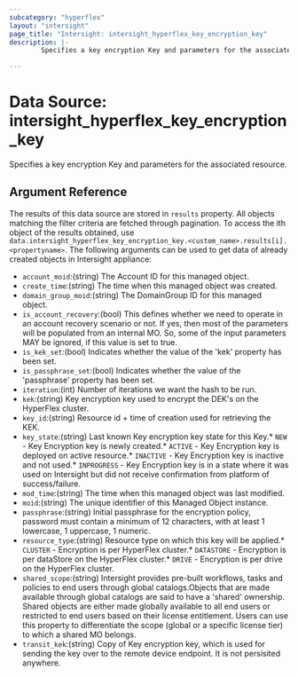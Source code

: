 ```yaml
---
subcategory: "hyperflex"
layout: "intersight"
page_title: "Intersight: intersight_hyperflex_key_encryption_key"
description: |-
        Specifies a key encryption Key and parameters for the associated resource.

---
```


# Data Source: intersight_hyperflex_key_encryption_key
Specifies a key encryption Key and parameters for the associated resource.
## Argument Reference
The results of this data source are stored in `results` property.
All objects matching the filter criteria are fetched through pagination.
To access the ith object of the results obtained, use `data.intersight_hyperflex_key_encryption_key.<custom_name>.results[i].<propertyname>`.
The following arguments can be used to get data of already created objects in Intersight appliance:
* `account_moid`:(string) The Account ID for this managed object. 
* `create_time`:(string) The time when this managed object was created. 
* `domain_group_moid`:(string) The DomainGroup ID for this managed object. 
* `is_account_recovery`:(bool) This defines whether we need to operate in an account recovery scenario or not. If yes, then most of the parameters will be populated from an internal MO. So, some of the input parameters MAY be ignored, if this value is set to true. 
* `is_kek_set`:(bool) Indicates whether the value of the 'kek' property has been set. 
* `is_passphrase_set`:(bool) Indicates whether the value of the 'passphrase' property has been set. 
* `iteration`:(int) Number of iterations we want the hash to be run. 
* `kek`:(string) Key encryption key used to encrypt the DEK's on the HyperFlex cluster. 
* `key_id`:(string) Resource id + time of creation used for retrieving the KEK. 
* `key_state`:(string) Last known Key encryption key state for this Key.* `NEW` - Key Encryption key is newly created.* `ACTIVE` - Key Encryption key is deployed on active resource.* `INACTIVE` - Key Encryption key is inactive and not used.* `INPROGRESS` - Key Encryption key is in a state where it was used on Intersight but did not receive confirmation from platform of success/failure. 
* `mod_time`:(string) The time when this managed object was last modified. 
* `moid`:(string) The unique identifier of this Managed Object instance. 
* `passphrase`:(string) Initial passphrase for the encryption policy, password must contain a minimum of 12 characters, with at least 1 lowercase, 1 uppercase, 1 numeric. 
* `resource_type`:(string) Resource type on which this key will be applied.* `CLUSTER` - Encryption is per HyperFlex cluster.* `DATASTORE` - Encryption is per dataStore on the HyperFlex cluster.* `DRIVE` - Encryption is per drive on the HyperFlex cluster. 
* `shared_scope`:(string) Intersight provides pre-built workflows, tasks and policies to end users through global catalogs.Objects that are made available through global catalogs are said to have a 'shared' ownership. Shared objects are either made globally available to all end users or restricted to end users based on their license entitlement. Users can use this property to differentiate the scope (global or a specific license tier) to which a shared MO belongs. 
* `transit_kek`:(string) Copy of Key encryption key, which is used for sending the key over to the remote device endpoint. It is not persisited anywhere. 
 
